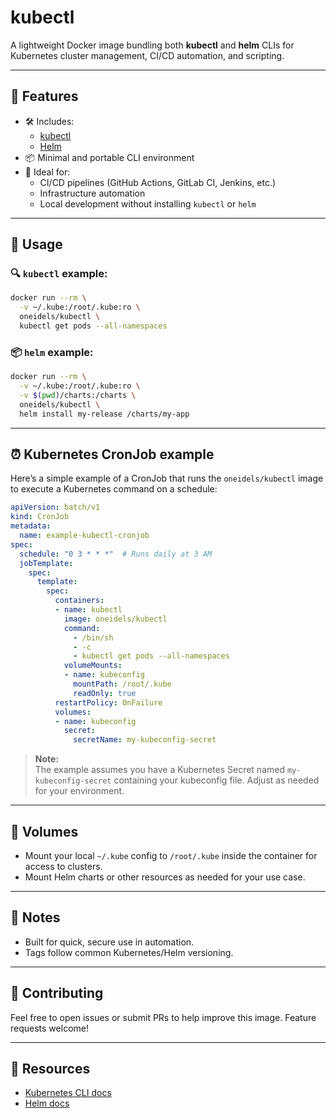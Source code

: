 # kubectl

A lightweight Docker image bundling both **kubectl** and **helm** CLIs for Kubernetes cluster management, CI/CD automation, and scripting.

---

## 🧰 Features

- 🛠️ Includes:
  - [kubectl](https://kubernetes.io/docs/reference/kubectl/)
  - [Helm](https://helm.sh/)
- 📦 Minimal and portable CLI environment
- 🚀 Ideal for:
  - CI/CD pipelines (GitHub Actions, GitLab CI, Jenkins, etc.)
  - Infrastructure automation
  - Local development without installing `kubectl` or `helm`

---

## 📝 Usage

### 🔍 `kubectl` example:
```bash
docker run --rm \
  -v ~/.kube:/root/.kube:ro \
  oneidels/kubectl \
  kubectl get pods --all-namespaces
```

### 📦 `helm` example:
```bash
docker run --rm \
  -v ~/.kube:/root/.kube:ro \
  -v $(pwd)/charts:/charts \
  oneidels/kubectl \
  helm install my-release /charts/my-app
```

---

## ⏰ Kubernetes CronJob example

Here’s a simple example of a CronJob that runs the `oneidels/kubectl` image to execute a Kubernetes command on a schedule:

```yaml
apiVersion: batch/v1
kind: CronJob
metadata:
  name: example-kubectl-cronjob
spec:
  schedule: "0 3 * * *"  # Runs daily at 3 AM
  jobTemplate:
    spec:
      template:
        spec:
          containers:
          - name: kubectl
            image: oneidels/kubectl
            command:
              - /bin/sh
              - -c
              - kubectl get pods --all-namespaces
            volumeMounts:
            - name: kubeconfig
              mountPath: /root/.kube
              readOnly: true
          restartPolicy: OnFailure
          volumes:
          - name: kubeconfig
            secret:
              secretName: my-kubeconfig-secret
```

> **Note:**  
> The example assumes you have a Kubernetes Secret named `my-kubeconfig-secret` containing your kubeconfig file. Adjust as needed for your environment.

---

## 📂 Volumes

- Mount your local `~/.kube` config to `/root/.kube` inside the container for access to clusters.
- Mount Helm charts or other resources as needed for your use case.

---

## 📌 Notes

- Built for quick, secure use in automation.
- Tags follow common Kubernetes/Helm versioning.

---

## 📣 Contributing

Feel free to open issues or submit PRs to help improve this image. Feature requests welcome!

---

## 🔗 Resources

- [Kubernetes CLI docs](https://kubernetes.io/docs/reference/kubectl/)
- [Helm docs](https://helm.sh/docs/)
